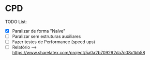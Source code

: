# CPD
TODO List:
- [x] Paralizar de forma  "Naíve"
- [ ] Paralizar sem estruturas auxiliares
- [ ] Fazer testes de Performance (speed ups)
- [ ] Relatório  --> https://www.sharelatex.com/project/5a0a2b709292da7c08c1bb58
